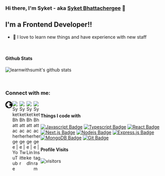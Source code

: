 ### Hi there, I'm Syket - aka [Syket Bhattachergee][website] 👋

## I'm a Frontend Developer!!

- 🔭 I love to learn new things and have experience with new staff

<br />


#### Github Stats

![learnwithsumit's github stats](https://github-readme-stats.vercel.app/api?username=syket-git&count_private=true&theme=tokyonight&hide=contribs,prs)

<br />

### Connect with me:

[<img align="left" alt="Syket Bhattachergee" width="22px" src="https://raw.githubusercontent.com/iconic/open-iconic/master/svg/globe.svg" />][website]
[<img align="left" alt="Syket Bhattachergee | YouTube" width="22px" src="https://cdn.jsdelivr.net/npm/simple-icons@v3/icons/youtube.svg" />][youtube]
[<img align="left" alt="Syket Bhattachergee | Twitter" width="22px" src="https://cdn.jsdelivr.net/npm/simple-icons@v3/icons/twitter.svg" />][twitter]
[<img align="left" alt="Syket Bhattachergee | LinkedIn" width="22px" src="https://cdn.jsdelivr.net/npm/simple-icons@v3/icons/linkedin.svg" />][linkedin]
[<img align="left" alt="Syket Bhattachergee | Instagram" width="22px" src="https://cdn.jsdelivr.net/npm/simple-icons@v3/icons/instagram.svg" />][instagram]

<br />

#### Things I code with

[![Javascript Badge](https://img.shields.io/badge/-Javascript-F0DB4F?style=for-the-badge&labelColor=black&logo=javascript&logoColor=F0DB4F)](#) [![Typescript Badge](https://img.shields.io/badge/-Typescript-007acc?style=for-the-badge&labelColor=black&logo=typescript&logoColor=007acc)](#) [![React Badge](https://img.shields.io/badge/-React-61DBFB?style=for-the-badge&labelColor=black&logo=react&logoColor=61DBFB)](#) [![Next.js Badge](https://img.shields.io/badge/next.js-000000?style=for-the-badge&logo=nextdotjs&logoColor=white)](#) [![Nodejs Badge](https://img.shields.io/badge/-Nodejs-3C873A?style=for-the-badge&labelColor=black&logo=node.js&logoColor=3C873A)](#) [![Express.js Badge](https://img.shields.io/badge/Express.js-000000?style=for-the-badge&logo=express&logoColor=white)](#) [![MongoDB Badge](https://img.shields.io/badge/MongoDB-4EA94B?style=for-the-badge&logo=mongodb&logoColor=white)](#) [![Git Badge](https://img.shields.io/badge/Git-F05032?style=for-the-badge&logo=git&logoColor=white)](#)


#### Profile Visits 

![visitors](https://visitor-badge.glitch.me/badge?page_id=learnwithsumit.syket-git)

[website]: http://syket.me
[twitter]: https://twitter.com/syketb_twt
[youtube]: https://www.youtube.com/channel/UCaVMXHdVSp_5TS2L8EYgbmQ
[instagram]: https://instagram.com/syket_insta
[linkedin]: https://linkedin.com/in/syketb
